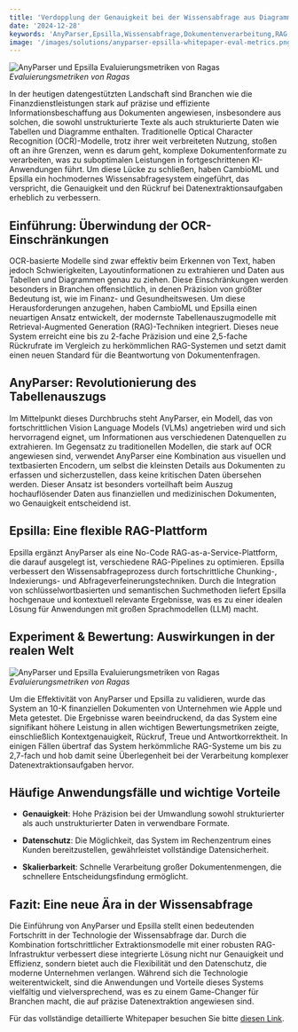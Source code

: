 ```yaml
---
title: 'Verdopplung der Genauigkeit bei der Wissensabfrage aus Diagrammen und Tabellen'
date: '2024-12-28'
keywords: 'AnyParser,Epsilla,Wissensabfrage,Dokumentenverarbeitung,RAG,finanzielle Dokumente,Tabellenauszug,Diagrammauszug,Vision Language Models,Genauigkeit'
image: '/images/solutions/anyparser-epsilla-whitepaper-eval-metrics.png'
---
```


![AnyParser und Epsilla Evaluierungsmetriken von Ragas](/images/solutions/anyparser-epsilla-whitepaper-eval-metrics.png)
_Evaluierungsmetriken von Ragas_

In der heutigen datengestützten Landschaft sind Branchen wie die Finanzdienstleistungen stark auf präzise und effiziente Informationsbeschaffung aus Dokumenten angewiesen, insbesondere aus solchen, die sowohl unstrukturierte Texte als auch strukturierte Daten wie Tabellen und Diagramme enthalten. Traditionelle Optical Character Recognition (OCR)-Modelle, trotz ihrer weit verbreiteten Nutzung, stoßen oft an ihre Grenzen, wenn es darum geht, komplexe Dokumentenformate zu verarbeiten, was zu suboptimalen Leistungen in fortgeschrittenen KI-Anwendungen führt. Um diese Lücke zu schließen, haben CambioML und Epsilla ein hochmodernes Wissensabfragesystem eingeführt, das verspricht, die Genauigkeit und den Rückruf bei Datenextraktionsaufgaben erheblich zu verbessern.

## Einführung: Überwindung der OCR-Einschränkungen

OCR-basierte Modelle sind zwar effektiv beim Erkennen von Text, haben jedoch Schwierigkeiten, Layoutinformationen zu extrahieren und Daten aus Tabellen und Diagrammen genau zu ziehen. Diese Einschränkungen werden besonders in Branchen offensichtlich, in denen Präzision von größter Bedeutung ist, wie im Finanz- und Gesundheitswesen. Um diese Herausforderungen anzugehen, haben CambioML und Epsilla einen neuartigen Ansatz entwickelt, der modernste Tabellenauszugmodelle mit Retrieval-Augmented Generation (RAG)-Techniken integriert. Dieses neue System erreicht eine bis zu 2-fache Präzision und eine 2,5-fache Rückrufrate im Vergleich zu herkömmlichen RAG-Systemen und setzt damit einen neuen Standard für die Beantwortung von Dokumentenfragen.

## AnyParser: Revolutionierung des Tabellenauszugs

Im Mittelpunkt dieses Durchbruchs steht AnyParser, ein Modell, das von fortschrittlichen Vision Language Models (VLMs) angetrieben wird und sich hervorragend eignet, um Informationen aus verschiedenen Datenquellen zu extrahieren. Im Gegensatz zu traditionellen Modellen, die stark auf OCR angewiesen sind, verwendet AnyParser eine Kombination aus visuellen und textbasierten Encodern, um selbst die kleinsten Details aus Dokumenten zu erfassen und sicherzustellen, dass keine kritischen Daten übersehen werden. Dieser Ansatz ist besonders vorteilhaft beim Auszug hochauflösender Daten aus finanziellen und medizinischen Dokumenten, wo Genauigkeit entscheidend ist.

## Epsilla: Eine flexible RAG-Plattform

Epsilla ergänzt AnyParser als eine No-Code RAG-as-a-Service-Plattform, die darauf ausgelegt ist, verschiedene RAG-Pipelines zu optimieren. Epsilla verbessert den Wissensabfrageprozess durch fortschrittliche Chunking-, Indexierungs- und Abfrageverfeinerungstechniken. Durch die Integration von schlüsselwortbasierten und semantischen Suchmethoden liefert Epsilla hochgenaue und kontextuell relevante Ergebnisse, was es zu einer idealen Lösung für Anwendungen mit großen Sprachmodellen (LLM) macht.

## Experiment & Bewertung: Auswirkungen in der realen Welt

![AnyParser und Epsilla Evaluierungsmetriken von Ragas](/images/solutions/anyparser-epsilla-whitepaper-eval-metrics.png)
_Evaluierungsmetriken von Ragas_

Um die Effektivität von AnyParser und Epsilla zu validieren, wurde das System an 10-K finanziellen Dokumenten von Unternehmen wie Apple und Meta getestet. Die Ergebnisse waren beeindruckend, da das System eine signifikant höhere Leistung in allen wichtigen Bewertungsmetriken zeigte, einschließlich Kontextgenauigkeit, Rückruf, Treue und Antwortkorrektheit. In einigen Fällen übertraf das System herkömmliche RAG-Systeme um bis zu 2,7-fach und hob damit seine Überlegenheit bei der Verarbeitung komplexer Datenextraktionsaufgaben hervor.

## Häufige Anwendungsfälle und wichtige Vorteile

- **Genauigkeit**: Hohe Präzision bei der Umwandlung sowohl strukturierter als auch unstrukturierter Daten in verwendbare Formate.

- **Datenschutz**: Die Möglichkeit, das System im Rechenzentrum eines Kunden bereitzustellen, gewährleistet vollständige Datensicherheit.

- **Skalierbarkeit**: Schnelle Verarbeitung großer Dokumentenmengen, die schnellere Entscheidungsfindung ermöglicht.

## Fazit: Eine neue Ära in der Wissensabfrage

Die Einführung von AnyParser und Epsilla stellt einen bedeutenden Fortschritt in der Technologie der Wissensabfrage dar. Durch die Kombination fortschrittlicher Extraktionsmodelle mit einer robusten RAG-Infrastruktur verbessert diese integrierte Lösung nicht nur Genauigkeit und Effizienz, sondern bietet auch die Flexibilität und den Datenschutz, die moderne Unternehmen verlangen. Während sich die Technologie weiterentwickelt, sind die Anwendungen und Vorteile dieses Systems vielfältig und vielversprechend, was es zu einem Game-Changer für Branchen macht, die auf präzise Datenextraktion angewiesen sind.

Für das vollständige detaillierte Whitepaper besuchen Sie bitte [diesen Link](https://www.cambioml.com/research/AnyParser_Epsilla_Whitepaper.pdf).
